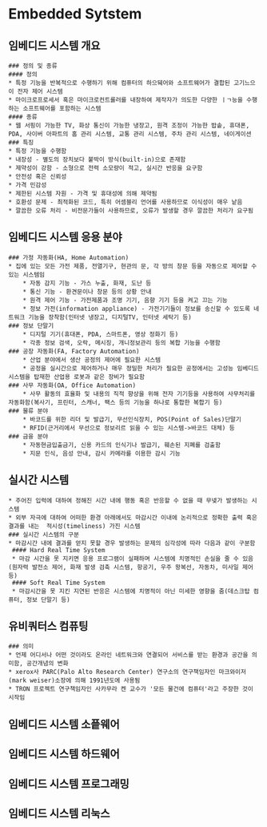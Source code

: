 # Embedded Sytstem

## 임베디드 시스템 개요
    ### 정의 및 종류
    #### 정의
    * 특정 기능을 반복적으로 수행하기 위해 컴퓨터의 하으뒈어와 소프트웨어가 결합된 고기느으이 전자 제어 시스템
    * 마이크로프로세서 혹은 마이크로컨트롤러를 내장하여 제작자가 의도한 다양한 ㅣㄱ능을 수행하는 소프트웨어를 포함하는 시스템
    #### 종류
    * 웹 서핑이 가능한 TV, 화상 통신이 가능한 냉장고, 원격 조정이 가능한 밥솥, 휴대폰, PDA, 사이버 아파트의 홈 관리 시스템, 교통 관리 시스템, 주차 관리 시스템, 네이게이션
    ### 특징
    * 특정 기능을 수행함
    * 내장성 - 별도의 장치보다 붙박이 방식(built-in)으로 존재함
    * 제약성이 강함 - 소형으로 전력 소모량이 적고, 실시간 반응을 요구함
    * 안전성 혹은 신뢰성
    * 가격 민감성
    * 제한된 시스템 자원 - 가격 및 휴대성에 의해 제약됨
    * 호환성 문제 - 최적화된 코드, 특히 어셈블리 언어를 사용하므로 이식성이 매우 낱음
    * 깔끔한 오류 처리 - 비전문가들이 사용하므로, 오류가 발생할 경우 깔끔한 처리가 요구됨


## 임베디드 시스템 응용 분야
    ### 가정 자동화(HA, Home Automation)
    * 집에 있는 모든 가전 제품, 전열기구, 현관의 문, 각 방의 창문 등을 자동으로 제어할 수 있는 시스템임
        * 자동 감지 기능 - 가스 누출, 화재, 도난 등
        * 통신 기능 - 환견문이나 창문 등의 상황 안내
        * 원격 제어 기능 - 가전제품과 조명 기기, 음향 기기 등을 켜고 끄는 기능
        * 정보 가전(information appliance) - 가전기기들이 정보를 송신할 수 있도록 네트워크 기능을 장착함(인터넷 냉장고, 디지털TV, 인터넷 세탁기 등)
    ### 정보 단말기
        * 디지털 기기(휴대폰, PDA, 스마트폰, 영상 정화기 등)
        * 각종 정보 검색, 오락, 메시징, 개니정보관리 등의 복합 기능을 수행함
    ### 공장 자동화(FA, Factory Automation)
        * 산업 분야에서 생산 공정의 제어에 필요한 시스템
        * 공정을 실시간으로 제어하거나 매우 정밀한 처리가 필요한 공정에서는 고성능 임베디드 시스템을 탑재한 산업용 로봇과 같은 장비가 필요함
    ### 사무 자동화(OA, Office Automation)
        * 사무 활동의 효율화 및 내용의 직적 향상을 위해 전자 기기등을 사용하여 사무처리를 자동화함(복사기, 프린터, 스캐너, 팩스 등의 기능을 하나로 통합한 복합기 등)
    ### 물류 분야
        * 바코드를 위한 리더 및 발급기, 무선인식장치, POS(Point of Sales)단말기
        * RFID(근거리에서 무선으로 정보리르 읽을 수 있는 시스템->바코드 대체) 등
    ### 금융 분야
        * 자동현금입출금기, 신용 카드의 인식기나 발급기, 훼손된 지폐를 검출함
        * 지문 인식, 음성 안내, 감시 카메라를 이용한 감시 기능
    

## 실시간 시스템
    * 주어진 입력에 대하여 정해진 시간 내에 행동 혹은 반응할 수 없을 때 무넺가 발생하는 시스템
    * 외부 자극에 대하여 어떠한 환경 아래에서도 마감시간 이내에 논리적으로 정확한 출력 혹은 결과를 내는  적시성(timeliness) 가진 시스템
    ### 실시간 시스템의 구분
    * 마감시간 내에 결과를 얻지 못할 경우 발생하는 문제의 심각성에 따라 다음과 같이 구분함
     #### Hard Real Time System
     * 마감 시간을 못 지키면 응용 프로그램이 실패하며 시스템에 치명적인 손실을 줄 수 있음(원자력 발전소 제어, 화재 발생 검축 시스템, 항공기, 우주 왕복선, 자동차, 미사일 제어 등)
     #### Soft Real Time System
     * 마감시간을 못 지킨 지연된 반응은 시스템에 치명적이 아닌 미세한 영향을 줌(데스크탑 컴퓨터, 정보 단말기 등)
     

## 유비쿼터스 컴퓨팅
    ### 의미
    * 언제 어디서나 어떤 것이라도 온라인 네트워크와 연결되어 서비스를 받는 환경과 공간을 의미함, 공간개념의 변화
    * xerox사 PARC(Palo Alto Research Center) 연구소의 연구책임자인 마크와이저(mark weiser)소장에 의해 1991년도에 사용됨
    * TRON 프로젝트 연구책임자인 사카무라 켄 교수가 '모든 물건에 컴퓨터'라고 주장한 것이 시작임

## 임베디드 시스템 소픝웨어
## 임베디드 시스템 하드웨어
## 임베디드 시스템 프로그래밍
## 임베디드 시스템 리눅스